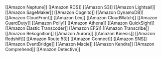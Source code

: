 [[Amazon Neptune]]
[[Amazon RDS]]
[[Amazon S3]]
[[Amazon Lightsail]]
[[Amazon SageMaker]]
[[Amazon Cognito]]
[[Amazon DynamoDB]]
[[Amazon CloudFront]]
[[Amazon Lex]]
[[Amazon CloudWatch]]
[[Amazon GuardDuty]]
[[Amazon Polly]]
[[Amazon Athena]]
[[Amazon QuickSight]]
[[Amazon Elastic Transcoder]]
[[Amazon EFS]]
[[Amazon Transcribe]]
[[Amazon Rekognition]]
[[Amazon Aurora]]
[[Amazon Kinesis]]
[[Amazon Redshift]]
[[Amazon Route 53]]
[[Amazon Connect]]
[[Amazon SNS]]
[[Amazon EventBridge]]
[[Amazon Macie]]
[[Amazon Kendra]]
[[Amazon Comprehend]]
[[Amazon Detective]]